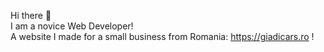 Hi there 👋<br />
I am a novice Web Developer! <br />
A website I made for a small business from Romania: https://giadicars.ro !
